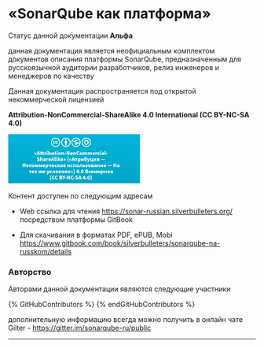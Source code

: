 # «SonarQube как платформа»

Статус данной документации **Альфа**

данная документация является неофициальным комплектом документов описания
платформы SonarQube, предназначенным для русскоязычной аудитории разработчиков,
релиз инженеров и менеджеров по качеству

Данная документация распространяется под открытой некоммерческой лицензией

**Attribution-NonCommercial-ShareAlike 4.0 International (CC BY-NC-SA 4.0)**

![](media/46d412ba7eb3c95935438f52e35cfacf.png)

Контент доступен по следующим адресам

-   Web ссылка для чтения <https://sonar-russian.silverbulleters.org/>
    посредством платформы GitBook

-   Для скачивания в форматах PDF, ePUB, Mobi
    <https://www.gitbook.com/book/silverbulleters/sonarqube-na-russkom/details>

### Авторство


Авторами данной документации являются следующие участники

{% GitHubContributors %}
{% endGitHubContributors %}

дополнительную информацию всегда можно получить в онлайн чате Giiter -
<https://gitter.im/sonarqube-ru/public>

-------
